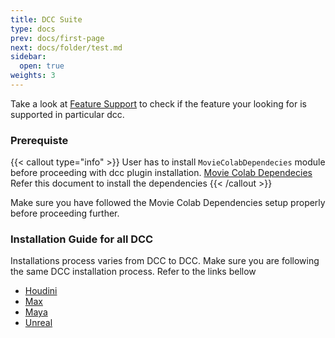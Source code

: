 ```yaml
---
title: DCC Suite
type: docs
prev: docs/first-page
next: docs/folder/test.md
sidebar:
  open: true
weights: 3
---
```


Take a look at [Feature Support](featuresupport) to check if the feature your looking for is supported in particular dcc.

### Prerequiste

{{< callout type="info" >}}
  User has to install `MovieColabDependecies` module before proceeding with dcc plugin installation.
  [Movie Colab Dependecies](mc_dependencies) Refer this document to install the dependencies
{{< /callout >}}

Make sure you have followed the Movie Colab Dependencies setup properly before proceeding further.

### Installation Guide for all DCC
Installations process varies from DCC to DCC. Make sure you are following the same DCC installation process. Refer to the links bellow
- [Houdini](houdini)
- [Max](max)
- [Maya](maya)
- [Unreal](unreal)
